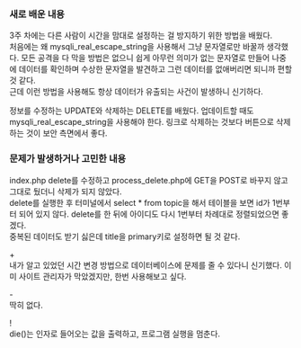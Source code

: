 <h3>새로 배운 내용</h3>
<p>
3주 차에는 다른 사람이 시간을 맘대로 설정하는 걸 방지하기 위한 방법을 배웠다. <br>
처음에는 왜 mysqli_real_escape_string을 사용해서 그냥 문자열로만 바꿀까 생각했다. 모든 공격을 다 막을 방법은 없으니 쉽게 아무런 의미가 없는 문자열로 만들어 나중에 데이터를 확인하며 수상한 문자열을 발견하고 그런 데이터를 없애버리면 되니까 편할 것 같다. <br>
근데 이런 방법을 사용해도 항상 데이터가 유출되는 사건이 발생하니 신기하다. <br>
</p>
<p>
정보를 수정하는 UPDATE와 삭제하는 DELETE를 배웠다.
업데이트할 때도 mysqli_real_escape_string을 사용해야 한다.
링크로 삭제하는 것보다 버튼으로 삭제하는 것이 보안 측면에서 좋다.
</p>

<p>
<h3>문제가 발생하거나 고민한 내용</h3>
index.php delete를 수정하고 process_delete.php에 GET을 POST로 바꾸지 않고 그대로 뒀더니 삭제가 되지 않았다. <br>
delete를 실행한 후 터미널에서 select * from topic을 해서 테이블을 보면 id가 1번부터 되어 있지 않다. delete를 한 뒤에 아이디도 다시 1번부터 차례대로 정렬되었으면 좋겠다. <br>
중복된 데이터도 받기 싫은데 title을 primary키로 설정하면 될 것 같다.
</p>

<p>
+ <br>
내가 알고 있었던 시간 변경 방법으로 데이터베이스에 문제를 줄 수 있다니 신기했다. 이미 사이트 관리자가 막았겠지만, 한번 사용해보고 싶다.

\- <br>
딱히 없다.

\! <br>
die()는 인자로 들어오는 값을 출력하고, 프로그램 실행을 멈춘다.

</p>
